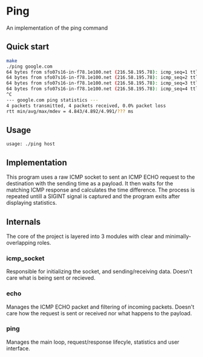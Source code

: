 # Ping
An implementation of the ping command

## Quick start

```sh
make
./ping google.com
64 bytes from sfo07s16-in-f78.1e100.net (216.58.195.78): icmp_seq=1 ttl=61 time=4.859 ms
64 bytes from sfo07s16-in-f78.1e100.net (216.58.195.78): icmp_seq=2 ttl=61 time=4.991 ms
64 bytes from sfo07s16-in-f78.1e100.net (216.58.195.78): icmp_seq=3 ttl=61 time=4.875 ms
64 bytes from sfo07s16-in-f78.1e100.net (216.58.195.78): icmp_seq=4 ttl=61 time=4.843 ms
^C
--- google.com ping statistics ---
4 packets transmitted, 4 packets received, 0.0% packet loss
rtt min/avg/max/mdev = 4.843/4.892/4.991/??? ms
```

## Usage

`usage: ./ping host`

## Implementation

This program uses a raw ICMP socket to sent an ICMP ECHO request to the destination with the sending time as a payload.
It then waits for the matching ICMP response and calculates the time difference.
The process is repeated untill a SIGINT signal is captured and the program exits after displaying statistics.

## Internals

The core of the project is layered into 3 modules with clear and minimally-overlapping roles.

### icmp_socket

Responsible for initializing the socket, and sending/receiving data.
Doesn't care what is being sent or recieved.

### echo

Manages the ICMP ECHO packet and filtering of incoming packets.
Doesn't care how the request is sent or received nor what happens to the payload.

### ping

Manages the main loop, request/response lifecyle, statistics and user interface.
